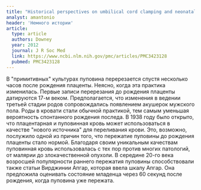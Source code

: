 ```yaml
---
title: "Historical perspectives on umbilical cord clamping and neonatal transition"
analyst: amantonio
header: 'Немного истории'
article:
  type: article
  authors: Downey
  year: 2012
  journal: J R Soc Med
  link: https://www.ncbi.nlm.nih.gov/pmc/articles/PMC3423128
  pubmed: PMC3423128
---
```


В "примитивных" культурах пуповина перерезается спустя несколько часов после рождения плаценты. Неясно, когда эта практика изменилась. Первые записи перерезания до рождения плаценты датируются 17-м веком. Предполагается, что изменения в ведении третьей стадии родов сопровождались появлением акушерок мужского пола. Роды в кровати стали обычной практикой, тем самым уменьшая вероятность спонтанного рождения последа.
В 1938 году было открыто, что плацентарная и пуповинная кровь может использоваться в качестве "нового источника" для переливания крови. Это, возможно, послужило одной из причин того, что пережатие пуповины до рождения плаценты стало нормой. Благодаря своим уникальным качествам пуповинная кровь использовалась с тех пор против многих патологий, от малярии до злокачественной опухоли.
В середине 20-го века возросшей популярности раннего пережатия пуповины способствовали также статьи Вирджинии Апгар, которая ввела шкалу Апгар. Она предложила оценивать состояние младенца через 60 секунд после рождения, когда пуповина уже пережата.
